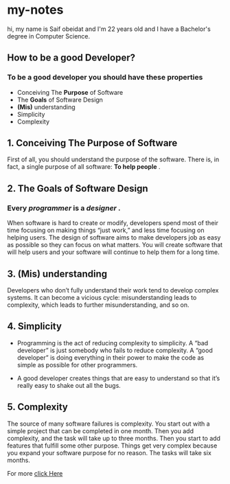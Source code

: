 # my-notes

hi, my name is Saif obeidat and I'm 22 years old and I have a Bachelor's degree in Computer Science.

## How to be a good **Developer**?
### To be a good developer you should have these properties  

- Conceiving The **Purpose** of Software
- The **Goals** of Software Design
- **(Mis)** understanding
- Simplicity
- Complexity

## 1. Conceiving The Purpose of Software

First of all, you should understand the purpose of the software. There is, in fact, a single purpose of all software: **To help people** .

## 2. The Goals of Software Design

### Every *programmer* is a *designer* .

When software is hard to create or modify, developers spend most of their time focusing on making things “just work,” and less time focusing on helping users. The design of software aims to make developers job as easy as possible so they can focus on what matters. You will create software that will help users and your software will continue to help them for a long time.

## 3. **(Mis)** understanding

Developers who don’t fully understand their work tend to develop complex systems. It can become a vicious cycle: misunderstanding leads to complexity, which leads to further misunderstanding, and so on.

## 4. Simplicity

- Programming is the act of reducing complexity to simplicity. A “bad developer” is just somebody who fails to reduce complexity. A “good developer” is doing everything in their power to make the code as simple as possible for other programmers.

- A good developer creates things that are easy to understand so that it’s really easy to shake out all the bugs.

## 5. Complexity

The source of many software failures is complexity. You start out with a simple project that can be completed in one month. Then you add complexity, and the task will take up to three months. Then you start to add features that fulfill some other purpose. Things get very complex because you expand your software purpose for no reason. The tasks will take six months.

For more [click Here](https://www.freecodecamp.org/news/learn-the-fundamentals-of-a-good-developer-mindset-in-15-minutes-81321ab8a682/)
